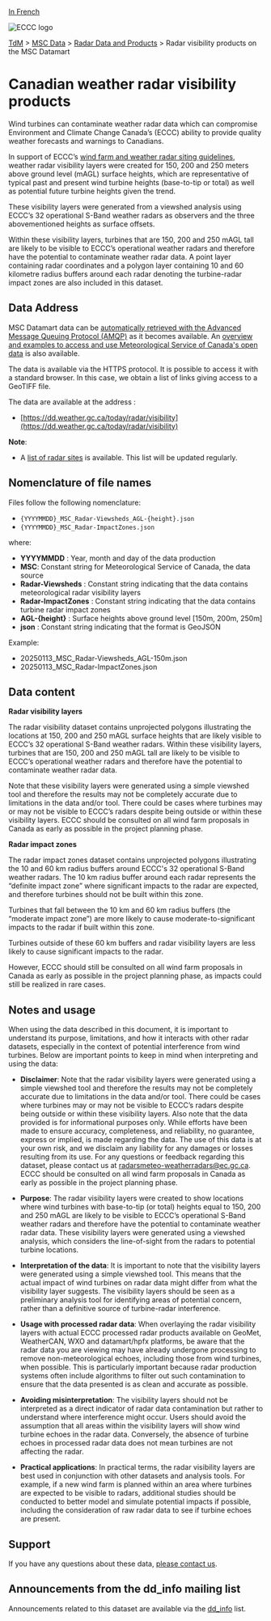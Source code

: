 [In French](readme_radar-visibility-datamart_fr.md)

![ECCC logo](../../img_eccc-logo.png)

[TdM](../../readme_en.md) > [MSC Data](../readme_en.md) > [Radar Data and Products](readme_radar_en.md) > Radar visibility products on the MSC Datamart

# Canadian weather radar visibility products

Wind turbines can contaminate weather radar data which can compromise Environment and Climate Change Canada’s (ECCC) ability to provide quality weather forecasts and warnings to Canadians.

In support of ECCC’s [wind farm and weather radar siting guidelines](https://www.canada.ca/en/environment-climate-change/services/weather-general-tools-resources/radar-overview/wind-turbine-interference.html), weather radar visibility layers were created for 150, 200 and 250 meters above ground level (mAGL) surface heights, which are representative of typical past and present wind turbine heights (base-to-tip or total) as well as potential future turbine heights given the trend.

These visibility layers were generated from a viewshed analysis using ECCC’s 32 operational S-Band weather radars as observers and the three abovementioned heights as surface offsets.

Within these visibility layers, turbines that are 150, 200 and 250 mAGL tall are likely to be visible to ECCC’s operational weather radars and therefore have the potential to contaminate weather radar data. A point layer containing radar coordinates and a polygon layer containing 10 and 60 kilometre radius buffers around each radar denoting the turbine-radar impact zones are also included in this dataset.

## Data Address 

MSC Datamart data can be [automatically retrieved with the Advanced Message Queuing Protocol (AMQP)](../../msc-datamart/amqp_en.md) as it becomes available. An [overview and examples to access and use Meteorological Service of Canada's open data](../../usage/readme_en.md) is also available.

The data is available via the HTTPS protocol. It is possible to access it with a standard browser. In this case, we obtain a list of links giving access to a GeoTIFF file.

The data are available at the address :

* [https://dd.weather.gc.ca/today/radar/visibility](https://dd.weather.gc.ca/today/radar/visibility)

__Note__: 

* A [list of radar sites](https://collaboration.cmc.ec.gc.ca/cmc/cmos/public_doc/msc-data/obs_radar/radars_list.pdf) is available. This list will be updated regularly.

## Nomenclature of file names

Files follow the following nomenclature:

* `{YYYYMMDD}_MSC_Radar-Viewsheds_AGL-{height}.json`
* `{YYYYMMDD}_MSC_Radar-ImpactZones.json`

where:

* __YYYYMMDD__ : Year, month and day of the data production
* __MSC__: Constant string for Meteorological Service of Canada, the data source
* __Radar-Viewsheds__ : Constant string indicating that the data contains meteorological radar visibility layers
* __Radar-ImpactZones__ : Constant string indicating that the data contains turbine radar impact zones
* __AGL-{height}__ : Surface heights above ground level [150m, 200m, 250m]
* __json__ : Constant string indicating that the format is GeoJSON

Example:

* 20250113_MSC_Radar-Viewsheds_AGL-150m.json
* 20250113_MSC_Radar-ImpactZones.json

## Data content

__Radar visibility layers__

The radar visibility dataset contains unprojected polygons illustrating the locations at 150, 200 and 250 mAGL surface heights that are likely visible to ECCC’s 32 operational S-Band weather radars. Within these visibility layers, turbines that are 150, 200 and 250 mAGL tall are likely to be visible to ECCC’s operational weather radars and therefore have the potential to contaminate weather radar data.

Note that these visibility layers were generated using a simple viewshed tool and therefore the results may not be completely accurate due to limitations in the data and/or tool. There could be cases where turbines may or may not be visible to ECCC’s radars despite being outside or within these visibility layers. ECCC should be consulted on all wind farm proposals in Canada as early as possible in the project planning phase.

__Radar impact zones__

The radar impact zones dataset contains unprojected polygons illustrating the 10 and 60 km radius buffers around ECCC's 32 operational S-Band weather radars. The 10 km radius buffer around each radar represents the “definite impact zone” where significant impacts to the radar are expected, and therefore turbines should not be built within this zone.

Turbines that fall between the 10 km and 60 km radius buffers (the “moderate impact zone”) are more likely to cause moderate-to-significant impacts to the radar if built within this zone.

Turbines outside of these 60 km buffers and radar visibility layers are less likely to cause significant impacts to the radar.

However, ECCC should still be consulted on all wind farm proposals in Canada as early as possible in the project planning phase, as impacts could still be realized in rare cases.

## Notes and usage

When using the data described in this document, it is important to understand its purpose, limitations, and how it interacts with other radar datasets, especially in the context of potential interference from wind turbines. Below are important points to keep in mind when interpreting and using the data:

* __Disclaimer__: Note that the radar visibility layers were generated using a simple viewshed tool and therefore the results may not be completely accurate due to limitations in the data and/or tool. There could be cases where turbines may or may not be visible to ECCC’s radars despite being outside or within these visibility layers. Also note that the data provided is for informational purposes only. While efforts have been made to ensure accuracy, completeness, and reliability, no guarantee, express or implied, is made regarding the data. The use of this data is at your own risk, and we disclaim any liability for any damages or losses resulting from its use. For any questions or feedback regarding this dataset, please contact us at radarsmeteo-weatherradars@ec.gc.ca. ECCC should be consulted on all wind farm proposals in Canada as early as possible in the project planning phase.

* __Purpose__: The radar visibility layers were created to show locations where wind turbines with base-to-tip (or total) heights equal to 150, 200 and 250 mAGL are likely to be visible to ECCC’s operational S-Band weather radars and therefore have the potential to contaminate weather radar data. These visibility layers were generated using a viewshed analysis, which considers the line-of-sight from the radars to potential turbine locations.

* __Interpretation of the data__: It is important to note that the visibility layers were generated using a simple viewshed tool. This means that the actual impact of wind turbines on radar data might differ from what the visibility layer suggests. The visibility layers should be seen as a preliminary analysis tool for identifying areas of potential concern, rather than a definitive source of turbine-radar interference.

* __Usage with processed radar data__: When overlaying the radar visibility layers with actual ECCC processed radar products available on GeoMet, WeatherCAN, WXO and datamart/hpfx platforms, be aware that the radar data you are viewing may have already undergone processing to remove non-meteorological echoes, including those from wind turbines, when possible. This is particularly important because radar production systems often include algorithms to filter out such contamination to ensure that the data presented is as clean and accurate as possible.

* __Avoiding misinterpretation__: The visibility layers should not be interpreted as a direct indicator of radar data contamination but rather to understand where interference might occur. Users should avoid the assumption that all areas within the visibility layers will show wind turbine echoes in the radar data. Conversely, the absence of turbine echoes in processed radar data does not mean turbines are not affecting the radar.

* __Practical applications__: In practical terms, the radar visibility layers are best used in conjunction with other datasets and analysis tools. For example, if a new wind farm is planned within an area where turbines are expected to be visible to radars, additional studies should be conducted to better model and simulate potential impacts if possible, including the consideration of raw radar data to see if turbine echoes are present.

## Support

If you have any questions about these data, [please contact us](https://meteo.gc.ca/mainmenu/contact_us_e.html).

## Announcements from the dd_info mailing list 

Announcements related to this dataset are available via the [dd_info](https://comm.collab.science.gc.ca/mailman3/postorius/lists/dd_info/) list.

